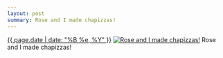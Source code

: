 ```yaml
---
layout: post
summary: Rose and I made chapizzas!
---
```


<p>
  <time><a href="/331">{{ page.date | date: "%B %e, %Y" }}</a></time>
  <a href="/331"><img src="{{ site.assets_url }}/331-640.jpg" srcset="{{ site.assets_url }}/331-1280.jpg 1280w, {{ site.assets_url }}/331-960.jpg 960w, {{ site.assets_url }}/331-640.jpg 640w, {{ site.assets_url }}/331-320.jpg 320w" sizes="(min-width: 700px) 50vw, calc(100vw - 2rem)" alt="Rose and I made chapizzas!" /></a>
  <span>Rose and I made chapizzas!</span>
</p>
